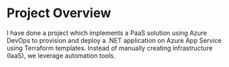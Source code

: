 # Project Overview

I have done a project which implements a PaaS solution using Azure DevOps to provision and deploy a .NET application on Azure App Service using Terraform templates. Instead of manually creating infrastructure (IaaS), we leverage automation tools.


